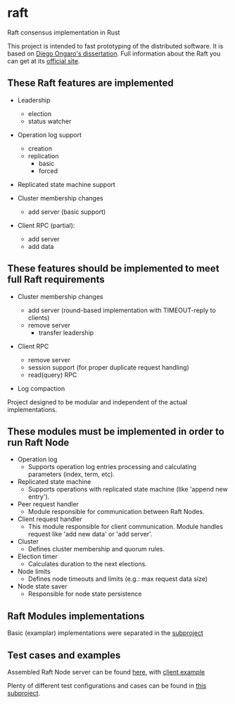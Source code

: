 # raft
Raft consensus implementation in Rust


This project is intended to fast prototyping of the distributed software. It is based on [Diego Ongaro's dissertation](../master/doc/raft_dissertation.pdf).
Full information about the Raft you can get at its [official site](https://raft.github.io/).

## These Raft features are implemented

- Leadership
  + election
  + status watcher 
  
- Operation log support
  + creation
  + replication
    * basic
    * forced

- Replicated state machine support

- Cluster membership changes 
  + add server (basic support)
  
- Client RPC (partial):
  + add server
  + add data
  
  
## These features should be implemented to meet full Raft requirements

- Cluster membership changes
  + add server (round-based implementation with TIMEOUT-reply to clients)
  + remove server
    * transfer leadership

- Client RPC
  + remove server
  + session support (for proper duplicate request handling)
  + read(query) RPC
  
- Log compaction


Project designed to be modular and independent of the actual implementations.

## These modules must be implemented in order to run Raft Node

- Operation log
  + Supports operation log entries processing and calculating parameters (index, term, etc).
- Replicated state machine
  + Supports operations with replicated state machine (like 'append new entry').
- Peer request handler
  + Module responsible for communication between Raft Nodes.
- Client request handler
  + This module responsible for client communication. Module handles request like 'add new data' or 'add server'.
- Cluster
  + Defines cluster membership and quorum rules.
- Election timer
  + Calculates duration to the next elections.
- Node limits
  + Defines node timeouts and limits (e.g.: max request data size)
- Node state saver
  + Responsible for node state persistence

## Raft Modules implementations

Basic (examplar) implementations were separated in the [subproject](../master/raft-modules)

## Test cases and examples
Assembled Raft Node server can be found [here](../master/tests/node), with [client example](../master/tests/client)

Plenty of different test configurations and cases can be found in [this subproject](../master/tests/cases).
